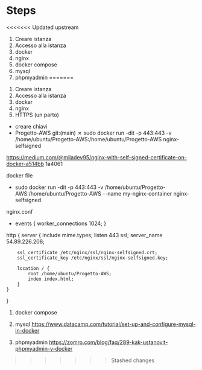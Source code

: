 # Steps

<<<<<<< Updated upstream
1) Creare istanza
1) Accesso alla istanza
1) docker
1) nginx
1) docker compose
1) mysql
1) phpmyadmin
=======
1. Creare istanza
1. Accesso alla istanza
1. docker
1. nginx
1. HTTPS (un parto)

- creare chiavi
- Progetto-AWS git:(main) ✗ sudo docker run -dit -p 443:443 -v /home/ubuntu/Progetto-AWS:/home/ubuntu/Progetto-AWS nginx-selfsigned

https://medium.com/@miladev95/nginx-with-self-signed-certificate-on-docker-a514bb
1a4061

docker file

- sudo docker run -dit -p 443:443 -v /home/ubuntu/Progetto-AWS:/home/ubuntu/Progetto-AWS --name my-nginx-container nginx-selfsigned

nginx.conf

- events {
    worker_connections 1024;
}


http {
    server {
                include mime.types;
        listen 443 ssl;
        server_name 54.89.226.208;

        ssl_certificate /etc/nginx/ssl/nginx-selfsigned.crt;
        ssl_certificate_key /etc/nginx/ssl/nginx-selfsigned.key;

        location / {
            root /home/ubuntu/Progetto-AWS;
            index index.html;
        }
    }
}


1. docker compose

1. mysql
   https://www.datacamp.com/tutorial/set-up-and-configure-mysql-in-docker
1. phpmyadmin
   https://zomro.com/blog/faq/289-kak-ustanovit-phpmyadmin-v-docker
>>>>>>> Stashed changes
